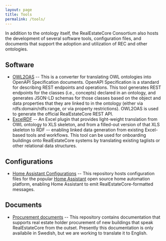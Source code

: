 ```yaml
---
layout: page
title: Tools
permalink: /tools/
---
```


In addition to the ontology itself, the RealEstateCore Consortium also hosts the development of several software tools, configuration files, and documents that support the adoption and utilization of REC and other ontologies.

## Software

* [OWL2OAS](/owl2oas/) -- This is a converter for translating 
OWL ontologies into OpenAPI Specification documents. 
OpenAPI Specification is a standard for describing 
REST endpoints and operations. This tool generates 
REST endpoints for the classes (i.e., concepts) 
declared in an ontology, and generates JSON-LD 
schemas for those classes based on the object and 
data properties that they are linked to in the 
ontology (either via rdfs:domain/rdfs:range, or 
via property restrictions). OWL2OAS is used to 
generate the official RealEstateCore REST API. 
* [ExcelRDF](/ExcelRDF/) -- An Excel plugin that provides light-weight 
translation from OWL ontology to XLS skeleton, and 
from a filled-out version of that XLS skeleton to RDF -- 
enabling linked data generation from existing Excel-based 
tools and workflows. This tool can be used for onboarding 
buildings onto RealEstateCore systems by translating 
existing taglists or other relational data structures.

## Configurations

* [Home Assistant Configurations](https://github.com/RealEstateCore/HomeAssistantConfigs) --
This repository hosts configuration files for the popular [Home Assistant](https://www.home-assistant.io)
open source home automation platform, enabling Home Assistant to emit RealEstateCore-formatted 
messages.

## Documents

* [Procurement documents](https://github.com/RealEstateCore/ProcurementDocuments/) -- 
This repository contains documentation that supports real estate holder 
procurement of new buildings that speak RealEstateCore from the outset. 
Presently this documentation is only availabile in Swedish, but we are 
working to translate it to English.